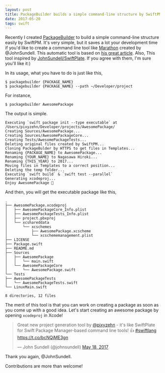 ```yaml
---
layout: post
title: PackageBuilder builds a simple command-line structure by SwiftPM
date: 2017-05-20
tags: swift
---
```


Recently I created [PackageBuilder](https://github.com/pixyzehn/PackageBuilder) to build a simple command-line structure easily by SwiftPM. It's very simple, but it saves a lot your development time if you'd like to create a command line tool like [Marathon](https://github.com/JohnSundell/Marathon) created by @JohnSundell. This automatic tool is based on [his great article](https://www.swiftbysundell.com/posts/building-a-command-line-tool-using-the-swift-package-manager). Also, This tool inspired by [JohnSundell/SwiftPlate](https://github.com/JohnSundell/SwiftPlate). If you agree with them, I'm sure you'll like it:)

In its usage, what you have to do is just like this,

```console
$ packagebuilder {PACKAGE_NAME}
$ packagebuilder {PACKAGE_NAME} --path ~/Developer/project
```

For instance,

```console
$ packagebuilder AwesomePackage
```

The output is simple.
```console
Executing `swift package init --type executable` at /Users/pixyzehn/Developer/projects/AwesomePackage/
Creating Sources/AwesomePackage...
Creating Sources/AwesomePackageCore...
Creating Tests/AwesomePackageTests...
Deleting original files created by SwiftPM...
Cloning PackageBulder by HTTPS to get files in Templates...
Renaming {PACKAGE_NAME} to AwesomePackage...
Renaming {YOUR_NAME} to Nagasawa Hiroki...
Renaming {THIS_YEAR} to 2017...
Moving files in Templates to a correct position...
Deleting the temp folder...
Executing `swift build` & `swift test --parallel`
Generating xcodeproj...
Enjoy AwesomePackage 🎉
```

And then, you will get the executable package like this,

```
.
├── AwesomePackage.xcodeproj
│   ├── AwesomePackageCore_Info.plist
│   ├── AwesomePackageTests_Info.plist
│   ├── project.pbxproj
│   └── xcshareddata
│       └── xcschemes
│           ├── AwesomePackage.xcscheme
│           └── xcschememanagement.plist
├── LICENSE
├── Package.swift
├── README.md
├── Sources
│   ├── AwesomePackage
│   │   └── main.swift
│   └── AwesomePackageCore
│       └── AwesomePackage.swift
└── Tests
├── AwesomePackageTests
│   └── AwesomePackageTests.swift
└── LinuxMain.swift

8 directories, 12 files
```

The merit of this tool is that you can work on creating a package as soon as you come up with a good idea. Let's start creating an awesome package by opening `xcodeproj` in Xcode!

<blockquote class="twitter-tweet" data-lang="en"><p lang="en" dir="ltr">Great new project generation tool by <a href="https://twitter.com/pixyzehn">@pixyzehn</a> - it&#39;s like SwiftPlate for Swift Package Manager-based command line tools! 👍 <a href="https://twitter.com/hashtag/swiftlang?src=hash">#swiftlang</a> <a href="https://t.co/bcNQjME3gn">https://t.co/bcNQjME3gn</a></p>&mdash; John Sundell (@johnsundell) <a href="https://twitter.com/johnsundell/status/865147650542362624">May 18, 2017</a></blockquote>
<script async src="//platform.twitter.com/widgets.js" charset="utf-8"></script>

Thank you again, @JohnSundell.

Contributions are more than welcome!

